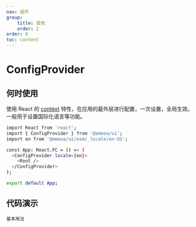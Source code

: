 ```yaml
---
nav: 组件
group: 
    title: 其他
    order: 2
order: 0
toc: content
---
```


# ConfigProvider


## 何时使用

使用 React 的 [context](https://legacy.reactjs.org/docs/context.html) 特性，在应用的最外层进行配置，一次设置，全局生效。一般用于设置国际化语言等功能。

```bash
import React from 'react';
import { ConfigProvider } from '@emooa/ui';
import en from '@emooa/ui/esm/_locale/en-US';

const App: React.FC = () => (
  <ConfigProvider locale={en}>
    <Root />
  </ConfigProvider>
);

export default App;
```


## 代码演示

<code src="../../packages/ui/examples/config-provider/basic.tsx">基本用法</code>
